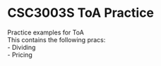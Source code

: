 <h1>CSC3003S ToA Practice</h1>
Practice examples for ToA<br>
This contains the following pracs:<br>
- Dividing<br>
- Pricing<br>
